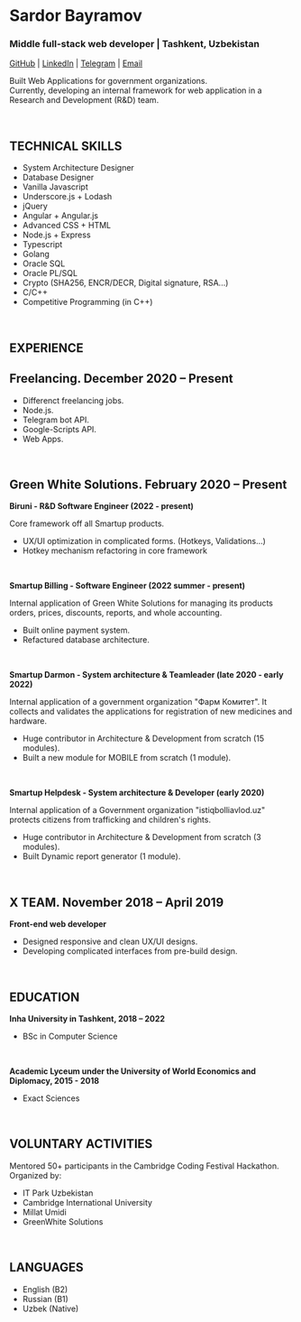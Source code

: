 # Sardor Bayramov
### Middle full-stack web developer | Tashkent, Uzbekistan
[GitHub](https://github.com/bayramooov) | [LinkedIn](https://www.linkedin.com/in/sardorbayramov/) | [Telegram](https://t.me/Bayramov_S) | [Email](mailto:bayramovsardor@gmail.com)

Built Web Applications for government organizations.<br>
Currently, developing an internal framework for web application in a Research and Development (R&D) team.

<br>

TECHNICAL SKILLS
-
- System Architecture Designer
- Database Designer
- Vanilla Javascript
- Underscore.js + Lodash
- jQuery
- Angular + Angular.js
- Advanced CSS + HTML
- Node.js + Express
- Typescript
- Golang
- Oracle SQL
- Oracle PL/SQL
- Crypto (SHA256, ENCR/DECR, Digital signature, RSA...)
- C/C++
- Competitive Programming (in C++)

<br>

EXPERIENCE
-
**Freelancing. December 2020 – Present**
-
- Differenct freelancing jobs.
- Node.js.
- Telegram bot API.
- Google-Scripts API.
- Web Apps.

<br>

**Green White Solutions. February 2020 – Present**
-

**Biruni - R&D Software Engineer (2022 - present)**

Core framework off all Smartup products.

- UX/UI optimization in complicated forms. (Hotkeys, Validations...)
- Hotkey mechanism refactoring in core framework

<br>

**Smartup Billing - Software Engineer (2022 summer - present)**

Internal application of Green White Solutions for managing its
products orders, prices, discounts, reports, and whole accounting.

- Built online payment system.
- Refactured database architecture.

<br>

**Smartup Darmon - System architecture & Teamleader (late 2020 - early 2022)**

Internal application of a government organization "Фарм Комитет".
It collects and validates the applications for registration of new
medicines and hardware.

- Huge contributor in Architecture & Development from scratch (15 modules).
- Built a new module for MOBILE from scratch (1 module).

<br>

**Smartup Helpdesk - System architecture & Developer (early 2020)**

Internal application of a Government organization "istiqbolliavlod.uz"
protects citizens from trafficking and children's rights.

- Huge contributor in Architecture & Development from scratch (3 modules).
- Built Dynamic report generator (1 module).

<br>

**X TEAM. November 2018 – April 2019**
-
**Front-end web developer**

- Designed responsive and clean UX/UI designs.
- Developing complicated interfaces from pre-build design.

<br>

EDUCATION
- 
**Inha University in Tashkent, 2018 – 2022**
- BSc in Computer Science

<br>

**Academic Lyceum under the University of
World Economics and Diplomacy, 2015 - 2018**
- Exact Sciences

<br>

VOLUNTARY ACTIVITIES
-
Mentored 50+ participants in the Cambridge Coding Festival Hackathon. Organized by:

- IT Park Uzbekistan
- Cambridge International University
- Millat Umidi
- GreenWhite Solutions

<br>

LANGUAGES
-

- English (B2)
- Russian (B1)
- Uzbek (Native)
